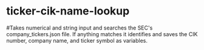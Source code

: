 # ticker-cik-name-lookup

#Takes numerical and string input and searches the SEC's company_tickers.json file. If anything matches it identifies and saves the CIK number, company name, and ticker symbol as variables.
